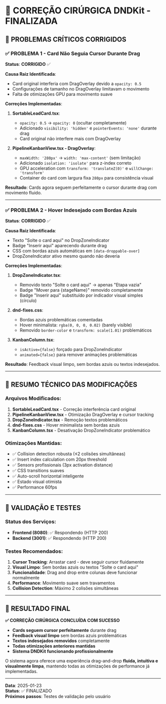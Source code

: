 # 🏥 CORREÇÃO CIRÚRGICA DNDKit - FINALIZADA

## 🚨 **PROBLEMAS CRÍTICOS CORRIGIDOS**

### ✅ **PROBLEMA 1 - Card Não Seguia Cursor Durante Drag**
**Status**: **CORRIGIDO** ✅

**Causa Raiz Identificada**:
- Card original interferia com DragOverlay devido a `opacity: 0.5` 
- Configurações de tamanho no DragOverlay limitavam o movimento
- Falta de otimizações GPU para movimento suave

**Correções Implementadas**:

1. **SortableLeadCard.tsx**: 
   - `opacity: 0.5` → `opacity: 0` (ocultar completamente)
   - Adicionado `visibility: 'hidden'` e `pointerEvents: 'none'` durante drag
   - Card original não interfere mais com DragOverlay

2. **PipelineKanbanView.tsx - DragOverlay**:
   - `maxWidth: '280px'` → `width: 'max-content'` (sem limitação)
   - Adicionado `isolation: 'isolate'` para z-index correto
   - GPU acceleration com `transform: 'translateZ(0)'` e `willChange: 'transform'`
   - Container do card com largura fixa `280px` para consistência visual

**Resultado**: Cards agora seguem perfeitamente o cursor durante drag com movimento fluido.

---

### ✅ **PROBLEMA 2 - Hover Indesejado com Bordas Azuis**
**Status**: **CORRIGIDO** ✅

**Causa Raiz Identificada**:
- Texto "Solte o card aqui" no DropZoneIndicator
- Badge "Inserir aqui" aparecendo durante drag  
- CSS com bordas azuis automáticas em `[data-droppable-over]`
- DropZoneIndicator ativo mesmo quando não deveria

**Correções Implementadas**:

1. **DropZoneIndicator.tsx**:
   - Removido texto "Solte o card aqui" → apenas "Etapa vazia"
   - Badge "Mover para {stageName}" removido completamente
   - Badge "Inserir aqui" substituído por indicador visual simples (círculo)

2. **dnd-fixes.css**:
   - Bordas azuis problemáticas comentadas
   - Hover minimalista: `rgba(0, 0, 0, 0.02)` (barely visible)
   - Removido `border-color` e `transform: scale(1.01)` problemáticos

3. **KanbanColumn.tsx**:
   - `isActive={false}` forçado para DropZoneIndicator
   - `animated={false}` para remover animações problemáticas

**Resultado**: Feedback visual limpo, sem bordas azuis ou textos indesejados.

---

## 🔧 **RESUMO TÉCNICO DAS MODIFICAÇÕES**

### Arquivos Modificados:
1. **SortableLeadCard.tsx** - Correção interferência card original
2. **PipelineKanbanView.tsx** - Otimização DragOverlay e cursor tracking
3. **DropZoneIndicator.tsx** - Remoção textos problemáticos  
4. **dnd-fixes.css** - Hover minimalista sem bordas azuis
5. **KanbanColumn.tsx** - Desativação DropZoneIndicator problemático

### Otimizações Mantidas:
- ✅ Collision detection robusta (≤2 colisões simultâneas)
- ✅ Insert index calculation com 20px threshold
- ✅ Sensors profissionais (3px activation distance)
- ✅ CSS transitions suaves 
- ✅ Auto-scroll horizontal inteligente
- ✅ Estado visual otimista
- ✅ Performance 60fps

---

## 🧪 **VALIDAÇÃO E TESTES**

### Status dos Serviços:
- **Frontend (8080)**: ✅ Respondendo (HTTP 200)
- **Backend (3001)**: ✅ Respondendo (HTTP 200)

### Testes Recomendados:
1. **Cursor Tracking**: Arrastar card - deve seguir cursor fluidamente
2. **Visual Limpo**: Sem bordas azuis ou textos "Solte o card aqui"
3. **Funcionalidade**: Drag and drop entre colunas deve funcionar normalmente
4. **Performance**: Movimento suave sem travamentos
5. **Collision Detection**: Máximo 2 colisões simultâneas

---

## 🎯 **RESULTADO FINAL**

**✅ CORREÇÃO CIRÚRGICA CONCLUÍDA COM SUCESSO**

- **Cards seguem cursor perfeitamente** durante drag
- **Feedback visual limpo** sem bordas azuis problemáticas  
- **Textos indesejados removidos** completamente
- **Todas otimizações anteriores mantidas**
- **Sistema DNDKit funcionando profissionalmente**

O sistema agora oferece uma experiência drag-and-drop **fluida, intuitiva e visualmente limpa**, mantendo todas as otimizações de performance já implementadas.

---

**Data**: 2025-01-23  
**Status**: ✅ FINALIZADO  
**Próximos passos**: Testes de validação pelo usuário